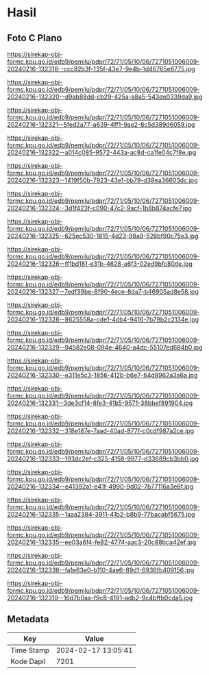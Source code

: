 # Hasil

## Foto C Plano

https://sirekap-obj-formc.kpu.go.id/edb9/pemilu/pdpr/72/71/05/10/06/7271051006009-20240216-132318--ccc82b3f-135f-43e7-9e4b-1d46765e6775.jpg

https://sirekap-obj-formc.kpu.go.id/edb9/pemilu/pdpr/72/71/05/10/06/7271051006009-20240216-132320--d9ab88dd-cb29-425a-a8a5-543de0339da9.jpg

https://sirekap-obj-formc.kpu.go.id/edb9/pemilu/pdpr/72/71/05/10/06/7271051006009-20240216-132321--5fed2a77-a639-4ff1-9ae2-8c5d389d6059.jpg

https://sirekap-obj-formc.kpu.go.id/edb9/pemilu/pdpr/72/71/05/10/06/7271051006009-20240216-132322--a014c085-9572-443a-ac8d-ca1fe04c7f8e.jpg

https://sirekap-obj-formc.kpu.go.id/edb9/pemilu/pdpr/72/71/05/10/06/7271051006009-20240216-132323--1419f50b-7923-43e1-bb79-d38ea36603dc.jpg

https://sirekap-obj-formc.kpu.go.id/edb9/pemilu/pdpr/72/71/05/10/06/7271051006009-20240216-132324--3d1f423f-c090-47c2-9acf-1b8b874acfe7.jpg

https://sirekap-obj-formc.kpu.go.id/edb9/pemilu/pdpr/72/71/05/10/06/7271051006009-20240216-132325--625ec530-1815-4d23-98a9-526bf90c75e3.jpg

https://sirekap-obj-formc.kpu.go.id/edb9/pemilu/pdpr/72/71/05/10/06/7271051006009-20240216-132326--ff1bd181-e31b-4628-a6f3-02ed9bfc80de.jpg

https://sirekap-obj-formc.kpu.go.id/edb9/pemilu/pdpr/72/71/05/10/06/7271051006009-20240216-132327--7edf39be-8f90-4ece-8da7-b46905ad8e58.jpg

https://sirekap-obj-formc.kpu.go.id/edb9/pemilu/pdpr/72/71/05/10/06/7271051006009-20240216-132328--8625558a-cde1-4db4-9416-7b79b2c2134e.jpg

https://sirekap-obj-formc.kpu.go.id/edb9/pemilu/pdpr/72/71/05/10/06/7271051006009-20240216-132329--94582e08-094e-4640-a4dc-55107ed694b0.jpg

https://sirekap-obj-formc.kpu.go.id/edb9/pemilu/pdpr/72/71/05/10/06/7271051006009-20240216-132330--e311e5c3-1856-412b-b6e7-64d8962a3a6a.jpg

https://sirekap-obj-formc.kpu.go.id/edb9/pemilu/pdpr/72/71/05/10/06/7271051006009-20240216-132331--3de3cf14-8fe3-41b5-9571-38bbef891904.jpg

https://sirekap-obj-formc.kpu.go.id/edb9/pemilu/pdpr/72/71/05/10/06/7271051006009-20240216-132332--318e187e-7aad-40ad-877f-c0cdf987a2ce.jpg

https://sirekap-obj-formc.kpu.go.id/edb9/pemilu/pdpr/72/71/05/10/06/7271051006009-20240216-132333--193dc2ef-c325-4158-9977-d33689cb3bb0.jpg

https://sirekap-obj-formc.kpu.go.id/edb9/pemilu/pdpr/72/71/05/10/06/7271051006009-20240216-132334--e41392a1-e41f-4990-9d02-7b77116a3e8f.jpg

https://sirekap-obj-formc.kpu.go.id/edb9/pemilu/pdpr/72/71/05/10/06/7271051006009-20240216-132335--1aaa2384-3911-41b2-b8b9-77bacabf5675.jpg

https://sirekap-obj-formc.kpu.go.id/edb9/pemilu/pdpr/72/71/05/10/06/7271051006009-20240216-132335--ee03a6f4-fe82-4774-aac3-20c88bca42ef.jpg

https://sirekap-obj-formc.kpu.go.id/edb9/pemilu/pdpr/72/71/05/10/06/7271051006009-20240216-132336--fa1e63e0-b110-4ae6-89d1-6936fb409156.jpg

https://sirekap-obj-formc.kpu.go.id/edb9/pemilu/pdpr/72/71/05/10/06/7271051006009-20240216-132319--16d7b0aa-f9c8-4191-adb2-9c4bffb0cda5.jpg


## Metadata

| Key        | Value               |
| ---------- | ------------------- |
| Time Stamp | 2024-02-17 13:05:41 |
| Kode Dapil | 7201                |



